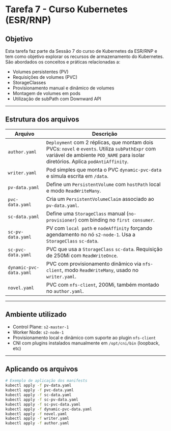 # Tarefa 7 - Curso Kubernetes (ESR/RNP)

## Objetivo

Esta tarefa faz parte da Sessão 7 do curso de Kubernetes da ESR/RNP e tem como objetivo explorar os recursos de armazenamento do Kubernetes. São abordados os conceitos e práticas relacionadas a:

- Volumes persistentes (PV)
- Requisições de volumes (PVC)
- StorageClasses
- Provisionamento manual e dinâmico de volumes
- Montagem de volumes em pods
- Utilização de subPath com Downward API

---

## Estrutura dos arquivos

| Arquivo | Descrição |
|--------|-----------|
| `author.yaml` | `Deployment` com 2 réplicas, que montam dois PVCs: `novel` e `events`. Utiliza `subPathExpr` com variável de ambiente `POD_NAME` para isolar diretórios. Aplica `podAntiAffinity`. |
| `writer.yaml` | Pod simples que monta o PVC `dynamic-pvc-data` e simula escrita em `/data`. |
| `pv-data.yaml` | Define um `PersistentVolume` com `hostPath` local e modo `ReadWriteMany`. |
| `pvc-data.yaml` | Cria um `PersistentVolumeClaim` associado ao `pv-data.yaml`. |
| `sc-data.yaml` | Define uma `StorageClass` manual (`no-provisioner`) com binding no `first consumer`. |
| `sc-pv-data.yaml` | PV com `local path` e `nodeAffinity` forçando agendamento no nó `s2-node-1`. Usa a `StorageClass` `sc-data`. |
| `sc-pvc-data.yaml` | PVC que usa a `StorageClass` `sc-data`. Requisição de 250Mi com `ReadWriteOnce`. |
| `dynamic-pvc-data.yaml` | PVC com provisionamento dinâmico via `nfs-client`, modo `ReadWriteMany`, usado no `writer.yaml`. |
| `novel.yaml` | PVC com `nfs-client`, 200Mi, também montado no `author.yaml`. |

---

## Ambiente utilizado

- Control Plane: `s2-master-1`
- Worker Node: `s2-node-1`
- Provisionamento local e dinâmico com suporte ao plugin `nfs-client`
- CNI com plugins instalados manualmente em `/opt/cni/bin` (loopback, etc)

---

## Aplicando os arquivos

```bash
# Exemplo de aplicação dos manifests
kubectl apply -f pv-data.yaml
kubectl apply -f pvc-data.yaml
kubectl apply -f sc-data.yaml
kubectl apply -f sc-pv-data.yaml
kubectl apply -f sc-pvc-data.yaml
kubectl apply -f dynamic-pvc-data.yaml
kubectl apply -f novel.yaml
kubectl apply -f writer.yaml
kubectl apply -f author.yaml
